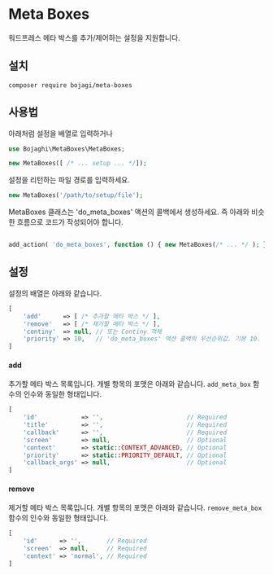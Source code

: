 # Meta Boxes

워드프레스 메타 박스를 추가/제어하는 설정을 지원합니다.

## 설치

`composer require bojagi/meta-boxes`

## 사용법

아래처럼 설정을 배열로 입력하거나

```php
use Bojaghi\MetaBoxes\MetaBoxes;

new MetaBoxes([ /* ... setup ... */]);
```

설정을 리턴하는 파일 경로를 입력하세요.

```php
new MetaBoxes('/path/to/setup/file');
```

MetaBoxes 클래스는 'do_meta_boxes' 액션의 콜백에서 생성하세요. 즉 아래와 비슷한 흐름으로 코드가 작성되어야 합니다.

```php

add_action( 'do_meta_boxes', function () { new MetaBoxes(/* ... */ ); }, 50 );
```

## 설정

설정의 배열은 아래와 같습니다.

```php
[
    'add'      => [ /* 추가할 메타 박스 */ ],
    'remove'   => [ /* 제거할 메타 박스 */ ],
    'continy'  => null, // 또는 Continy 객체
    'priority' => 10,   // 'do_meta_boxes' 액션 콜백의 우선순위값. 기본 10.
]
```

#### add

추가할 메타 박스 목록입니다. 개별 항목의 포맷은 아래와 같습니다. `add_meta_box` 함수의 인수와 동일한 형태입니다.

```php
[
    'id'            => '',                       // Required
    'title'         => '',                       // Required
    'callback'      => '',                       // Required
    'screen'        => null,                     // Optional
    'context'       => static::CONTEXT_ADVANCED, // Optional
    'priority'      => static::PRIORITY_DEFAULT, // Optional
    'callback_args' => null,                     // Optional
]
```

#### remove

제거할 메타 박스 목록입니다. 개별 항목의 포맷은 아래와 같습니다. `remove_meta_box` 함수의 인수와 동일한 형태입니다.

```php
[
    'id'      => '',       // Required
    'screen'  => null,     // Required
    'context' => 'normal', // Required
]
```